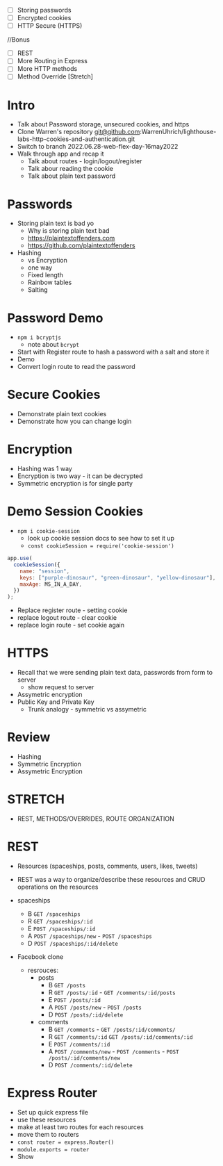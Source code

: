 - [ ] Storing passwords
- [ ] Encrypted cookies
- [ ] HTTP Secure (HTTPS)

//Bonus

- [ ] REST
- [ ] More Routing in Express
- [ ] More HTTP methods
- [ ] Method Override [Stretch]

# Intro

- Talk about Password storage, unsecured cookies, and https
- Clone Warren's repository git@github.com:WarrenUhrich/lighthouse-labs-http-cookies-and-authentication.git
- Switch to branch 2022.06.28-web-flex-day-16may2022
- Walk through app and recap it
  - Talk about routes - login/logout/register
  - Talk abour reading the cookie
  - Talk about plain text password

# Passwords

- Storing plain text is bad yo
  - Why is storing plain text bad
  - https://plaintextoffenders.com
  - https://github.com/plaintextoffenders
- Hashing
  - vs Encryption
  - one way
  - Fixed length
  - Rainbow tables
  - Salting

# Password Demo

- `npm i bcryptjs`
  - note about `bcrypt`
- Start with Register route to hash a password with a salt and store it
- Demo
- Convert login route to read the password

# Secure Cookies

- Demonstrate plain text cookies
- Demonstrate how you can change login

# Encryption

- Hashing was 1 way
- Encryption is two way - it can be decrypted
- Symmetric encryption is for single party

# Demo Session Cookies

- `npm i cookie-session`
  - look up cookie session docs to see how to set it up
  - `const cookieSession = require('cookie-session')`

```javascript
app.use(
  cookieSession({
    name: "session",
    keys: ["purple-dinosaur", "green-dinosaur", "yellow-dinosaur"],
    maxAge: MS_IN_A_DAY,
  })
);
```

- Replace register route - setting cookie
- replace logout route - clear cookie
- replace login route - set cookie again

# HTTPS

- Recall that we were sending plain text data, passwords from form to server
  - show request to server
- Assymetric encryption
- Public Key and Private Key
  - Trunk analogy - symmetric vs assymetric

# Review

- Hashing
- Symmetric Encryption
- Assymetric Encryption

# STRETCH

- REST, METHODS/OVERRIDES, ROUTE ORGANIZATION

# REST

- Resources (spaceships, posts, comments, users, likes, tweets)
- REST was a way to organize/describe these resources and CRUD operations on the resources
- spaceships

  - B `GET /spaceships`
  - R `GET /spaceships/:id`
  - E `POST /spaceships/:id`
  - A `POST /spaceships/new` - `POST /spaceships`
  - D `POST /spaceships/:id/delete`

- Facebook clone
  - resrouces:
    - posts
      - B `GET /posts`
      - R `GET /posts/:id` - `GET /comments/:id/posts`
      - E `POST /posts/:id`
      - A `POST /posts/new` - `POST /posts`
      - D `POST /posts/:id/delete`
    - comments
      - B `GET /comments` - `GET /posts/:id/comments/`
      - R `GET /comments/:id` `GET /posts/:id/comments/:id`
      - E `POST /comments/:id`
      - A `POST /comments/new` - `POST /comments` - `POST /posts/:id/comments/new`
      - D `POST /comments/:id/delete`

# Express Router

- Set up quick express file
- use these resources
- make at least two routes for each resources
- move them to routers
- `const router = express.Router()`
- `module.exports = router`
- Show
